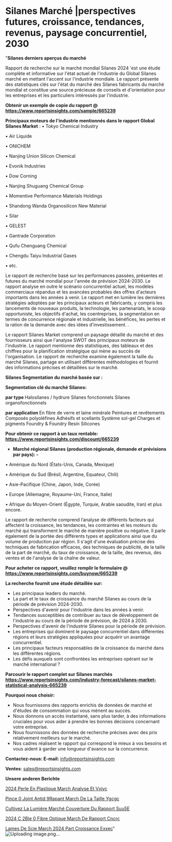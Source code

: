 # Silanes Marché |perspectives futures, croissance, tendances, revenus, paysage concurrentiel, 2030

"<strong>Silanes derniers aperçus du marché</strong>

Rapport de recherche sur le marché mondial Silanes 2024 'est une étude complète et informative sur l'état actuel de l'industrie du Global Silanes marché en mettant l'accent sur l'industrie mondiale. Le rapport présente des statistiques clés sur l'état du marché des Silanes fabricants du marché mondial et constitue une source précieuse de conseils et d'orientation pour les entreprises et les particuliers intéressés par l'industrie.

<strong>Obtenir un exemple de copie du rapport @ <a href=https://www.reportsinsights.com/sample/665239>https://www.reportsinsights.com/sample/665239</a></strong>

<strong>Principaux moteurs de l'industrie mentionnés dans le rapport Global Silanes Market</strong> :
• Tokyo Chemical Industry

• Air Liquide

• ONICHEM

• Nanjing Union Silicon Chemical

• Evonik Industries

• Dow Corning

• Nanjing Shuguang Chemical Group

• Momentive Performance Materials Holdings

• Shandong Wanda Organosilicon New Material

• Silar

• GELEST

• Gantrade Corporation

• Qufu Chenguang Chemical

• Chengdu Taiyu Industrial Gases

• etc.

Le rapport de recherche basé sur les performances passées, présentes et futures du marché mondial pour l'année de prévision 2024-2030. Le rapport analyse en outre le scénario concurrentiel actuel, les modèles commerciaux répandus et les avancées probables des offres d'acteurs importants dans les années à venir. Le rapport met en lumière les dernières stratégies adoptées par les principaux acteurs et fabricants, y compris les lancements de nouveaux produits, la technologie, les partenariats, le scoop opportuniste, les objectifs d'achat, les coentreprises, la segmentation en termes de concurrence régionale et industrielle, les bénéfices, les pertes et la ration de la demande avec des idées d'investissement. .

Le rapport Silanes Market comprend un paysage détaillé du marché et des fournisseurs ainsi que l'analyse SWOT des principaux moteurs de l'industrie. Le rapport mentionne des statistiques, des tableaux et des chiffres pour la planification stratégique qui mène au succès de l'organisation. Le rapport de recherche examine également la taille du marché Silanes, partage en utilisant différentes méthodologies et fournit des informations précises et détaillées sur le marché.

<strong>Silanes Segmentation du marché basée sur :</strong>

<strong> Segmentation clé du marché Silanes: </strong>

<strong> par type </strong>
Halosilanes / hydrure Silanes fonctionnels
Silanes organofonctionnels

<strong> par application </strong>
En fibre de verre et laine minérale
Peintures et revêtements
Composés polyoléfines
Adhésifs et scellants
Système sol-gel
Charges et pigments
Foundry & Foundry Resin
Silicones

<strong>Pour obtenir ce rapport à un taux rentable: <a href=https://www.reportsinsights.com/discount/665239>https://www.reportsinsights.com/discount/665239</a></strong>
<ul>
  <li><strong>Marché régional Silanes (production régionale, demande et prévisions par pays): -</strong></li>
</ul>
• Amérique du Nord (États-Unis, Canada, Mexique)

• Amérique du Sud (Brésil, Argentine, Equateur, Chili)

• Asie-Pacifique (Chine, Japon, Inde, Corée)

• Europe (Allemagne, Royaume-Uni, France, Italie)

• Afrique du Moyen-Orient (Égypte, Turquie, Arabie saoudite, Iran) et plus encore.

Le rapport de recherche comprend l’analyse de différents facteurs qui affectent la croissance, les tendances, les contraintes et les moteurs du marché qui transforment le marché de manière positive ou négative. Il parle également de la portée des différents types et applications ainsi que du volume de production par région. Il s'agit d'une évaluation précise des techniques de fabrication efficaces, des techniques de publicité, de la taille de la part de marché, du taux de croissance, de la taille, des revenus, des ventes et de l'analyse de la chaîne de valeur.

<strong>Pour acheter ce rapport, veuillez remplir le formulaire @   <a href=https://www.reportsinsights.com/buynow/665239>https://www.reportsinsights.com/buynow/665239</a></strong>

<strong>La recherche fournit une étude détaillée sur:</strong>
<ul>
  <li>Les principaux leaders du marché.</li>
  <li>La part et le taux de croissance du marché Silanes au cours de la période de prévision 2024-2030.</li>
  <li>Perspectives d'avenir pour l'industrie dans les années à venir.</li>
  <li>Tendances susceptibles de contribuer au taux de développement de l'industrie au cours de la période de prévision, de 2024 à 2030.</li>
  <li>Perspectives d'avenir de l'industrie Silanes pour la période de prévision.</li>
  <li>Les entreprises qui dominent le paysage concurrentiel dans différentes régions et leurs stratégies appliquées pour acquérir un avantage concurrentiel.</li>
  <li>Les principaux facteurs responsables de la croissance du marché dans les différentes régions.</li>
  <li>Les défis auxquels sont confrontées les entreprises opérant sur le marché international ?</li>
</ul>

<strong>Parcourir le rapport complet sur Silanes marchés <a href=https://www.reportsinsights.com/industry-forecast/silanes-market-statistical-analysis-665239>https://www.reportsinsights.com/industry-forecast/silanes-market-statistical-analysis-665239</a></strong>

<strong>Pourquoi nous choisir:</strong>
<ul>
  <li>Nous fournissons des rapports enrichis de données de marché et d'études de consommation qui vous mènent au succès.</li>
  <li>Nous donnons un accès instantané, sans plus tarder, à des informations cruciales pour vous aider à prendre les bonnes décisions concernant votre entreprise.</li>
  <li>Nous fournissons des données de recherche précises avec des prix relativement meilleurs sur le marché.</li>
  <li>Nos cadres réalisent le rapport qui correspond le mieux à vos besoins et vous aident à garder une longueur d'avance sur la concurrence.</li>
</ul>
<strong>Contactez-nous:
</strong><strong>E-mail:</strong> <a href=mailto:info@reportsinsights.com>info@reportsinsights.com</a>

<strong>Ventes</strong>: <a href=mailto:sales@reportsinsights.com>sales@reportsinsights.com</a>

<strong>Unsere anderen Berichte</strong>

<a href=https://www.linkedin.com/pulse/2024-perle-en-plastique-march%C3%A9-analyse-et-vxjvc/>2024 Perle En Plastique March Analyse Et Vxjvc</a>

<a href=https://www.linkedin.com/pulse/pince-%C3%A0-joint-antid%C3%A9rapant-march%C3%A9-de-la-taille-ygcgc/>Pince  0 Joint Antid 9Rapant March De La Taille Ygcgc</a>

<a href=https://www.linkedin.com/pulse/cultivez-la-lumière-marché-couverture-du-rapport-suu5e/>Cultivez La Lumière Marché Couverture Du Rapport Suu5E</a>

<a href=https://www.linkedin.com/pulse/2024-c%C3%A2ble-%C3%A0-fibre-optique-march%C3%A9-de-rapport-cncrc/>2024 C 2Ble  0 Fibre Optique March De Rapport Cncrc</a>

<a href=https://www.linkedin.com/pulse/lames-de-scie-march%C3%A9-2024-part-croissance-exxec/>Lames De Scie March 2024 Part Croissance Exxec</a>"
![Uploading image.png…]()
